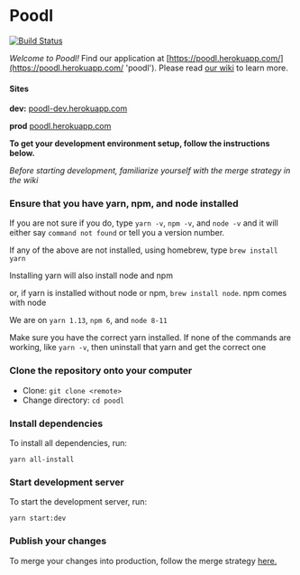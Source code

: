# Poodl

[![Build Status](https://travis-ci.org/dog-house-development/poodl.svg?branch=dev)](https://travis-ci.org/dog-house-development/poodl)

_Welcome to Poodl!_ Find our application at [https://poodl.herokuapp.com/](https://poodl.herokuapp.com/ 'poodl'). Please read [our wiki](https://github.com/dog-house-development/poodl/wiki 'poodl wiki') to learn more.

#### Sites

**dev:** [poodl-dev.herokuapp.com](http://poodl-dev.herokuapp.com/)

**prod** [poodl.herokuapp.com](http://poodl-dev.herokuapp.com/)

**To get your development environment setup, follow the instructions below.**

_Before starting development, familiarize yourself with the merge strategy in the wiki_

### Ensure that you have yarn, npm, and node installed

If you are not sure if you do, type `yarn -v`, `npm -v`, and `node -v` and it will either say `command not found` or tell you a version number.

If any of the above are not installed, using homebrew, type `brew install yarn`

Installing yarn will also install node and npm

or, if yarn is installed without node or npm, `brew install node`. npm comes with node

We are on `yarn 1.13`, `npm 6`, and `node 8-11`

Make sure you have the correct yarn installed. If none of the commands are working, like `yarn -v`, then uninstall that yarn and get the correct one

### Clone the repository onto your computer

-   Clone: `git clone <remote>`
-   Change directory: `cd poodl`

### Install dependencies

To install all dependencies, run:

`yarn all-install`

### Start development server

To start the development server, run:

`yarn start:dev`

### Publish your changes

To merge your changes into production, follow the merge strategy [here.](https://github.com/dog-house-development/poodl/wiki/Git-Merging-Strategy)
